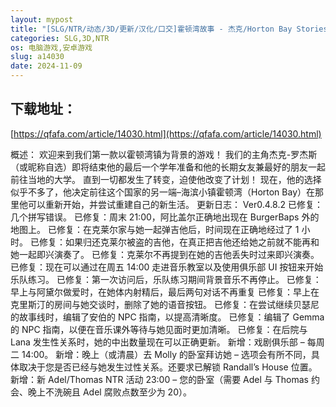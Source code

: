 ```yaml
---
layout: mypost
title: "[SLG/NTR/动态/3D/更新/汉化/口交]霍顿湾故事 - 杰克/Horton Bay Stories - Jake[Ver0.4.8.2][PC+安卓/4.20G]"
categories: SLG,3D,NTR
os: 电脑游戏,安卓游戏
slug: a14030
date: 2024-11-09
---
```


## 下载地址：

[https://qfafa.com/article/14030.html](https://qfafa.com/article/14030.html)

概述：
欢迎来到我们第一款以霍顿湾镇为背景的游戏！
我们的主角杰克-罗杰斯（或昵称自选）即将结束他的最后一个学年准备和他的长期女友兼最好的朋友一起前往当地的大学。
直到一切都发生了转变，迫使他改变了计划！
现在，他的选择似乎不多了，他决定前往这个国家的另一端–海滨小镇霍顿湾（Horton Bay）在那里他可以重新开始，并尝试重建自己的新生活。
更新日志：
Ver0.4.8.2
已修复：几个拼写错误。
已修复：周末 21:00，阿比盖尔正确地出现在 BurgerBaps 外的地图上。
已修复：在克莱尔家与她一起弹吉他后，时间现在正确地经过了 1 小时。
已修复：如果归还克莱尔被盗的吉他，在真正把吉他还给她之前就不能再和她一起即兴演奏了。
已修复：克莱尔不再提到在她的吉他丢失时过来即兴演奏。
已修复：现在可以通过在周五 14:00 走进音乐教室以及使用俱乐部 UI 按钮来开始乐队练习。
已修复：第一次访问后，乐队练习期间背景音乐不再停止。
已修复：早上与阿黛尔做爱时，在她体内射精后，最后两句对话不再重复
已修复：早上在克里斯汀的房间与她交谈时，删除了她的语音按钮。
已修复：在尝试继续贝瑟尼的故事线时，编辑了安伯的 NPC 指南，以提高清晰度。
已修复：编辑了 Gemma 的 NPC 指南，以便在音乐课外等待与她见面时更加清晰。
已修复：在后院与 Lana 发生性关系时，她的中出数量现在可以正确更新。
新增：戏剧俱乐部 – 每周二 14:00。
新增：晚上（或清晨）去 Molly 的卧室拜访她 – 选项会有所不同，具体取决于您是否已经与她发生过性关系。还要求已解锁 Randall’s House 位置。
新增：新 Adel/Thomas NTR 活动 23:00 – 您的卧室（需要 Adel 与 Thomas 约会、晚上不洗碗且 Adel 腐败点数至少为 20）。